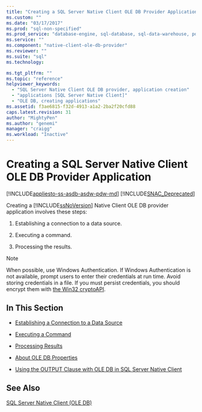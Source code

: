 ```yaml
---
title: "Creating a SQL Server Native Client OLE DB Provider Application | Microsoft Docs"
ms.custom: ""
ms.date: "03/17/2017"
ms.prod: "sql-non-specified"
ms.prod_service: "database-engine, sql-database, sql-data-warehouse, pdw"
ms.service: ""
ms.component: "native-client-ole-db-provider"
ms.reviewer: ""
ms.suite: "sql"
ms.technology: 

ms.tgt_pltfrm: ""
ms.topic: "reference"
helpviewer_keywords: 
  - "SQL Server Native Client OLE DB provider, application creation"
  - "applications [SQL Server Native Client]"
  - "OLE DB, creating applications"
ms.assetid: f3ae6815-f32d-4913-a1a2-2ba2f20cfd88
caps.latest.revision: 31
author: "MightyPen"
ms.author: "genemi"
manager: "craigg"
ms.workload: "Inactive"
---
```

# Creating a SQL Server Native Client OLE DB Provider Application
[!INCLUDE[appliesto-ss-asdb-asdw-pdw-md](../../includes/appliesto-ss-asdb-asdw-pdw-md.md)]
[!INCLUDE[SNAC_Deprecated](../../includes/snac-deprecated.md)]

  Creating a [!INCLUDE[ssNoVersion](../../includes/ssnoversion-md.md)] Native Client OLE DB provider application involves these steps:  
  
1.  Establishing a connection to a data source.  
  
2.  Executing a command.  
  
3.  Processing the results.  
  
> [!NOTE]  
>  When possible, use Windows Authentication. If Windows Authentication is not available, prompt users to enter their credentials at run time. Avoid storing credentials in a file. If you must persist credentials, you should encrypt them with [the Win32 cryptoAPI](http://go.microsoft.com/fwlink/?LinkId=9504).  
  
## In This Section  
  
-   [Establishing a Connection to a Data Source](../../relational-databases/native-client-ole-db-provider/establishing-a-connection-to-a-data-source.md)  
  
-   [Executing a Command](../../relational-databases/native-client-ole-db-provider/executing-a-command.md)  
  
-   [Processing Results](../../relational-databases/native-client-ole-db-provider/processing-results.md)  
  
-   [About OLE DB Properties](../../relational-databases/native-client-ole-db-provider/about-ole-db-properties.md)  
  
-   [Using the OUTPUT Clause with OLE DB in SQL Server Native Client](../../relational-databases/native-client-ole-db-provider/using-the-output-clause-with-ole-db-in-sql-server-native-client.md)  
  
## See Also  
 [SQL Server Native Client &#40;OLE DB&#41;](../../relational-databases/native-client/ole-db/sql-server-native-client-ole-db.md)  
  
  
